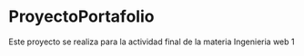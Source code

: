 # ProyectoPortafolio


Este proyecto se realiza para  la actividad final de la materia Ingenieria web 1

